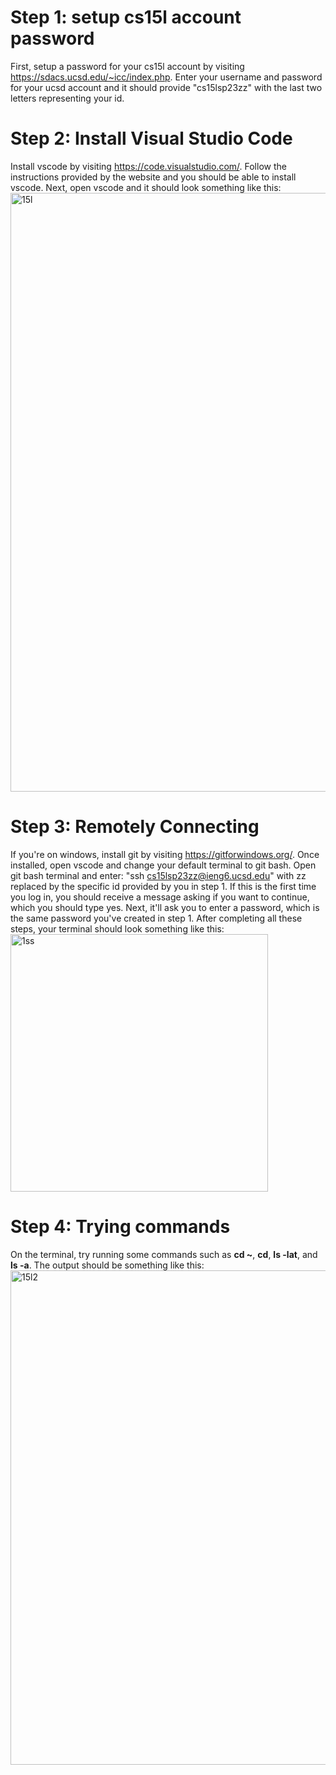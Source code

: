 # Step 1: setup cs15l account password
First, setup a password for your cs15l account by visiting https://sdacs.ucsd.edu/~icc/index.php. Enter your username and password for 
your ucsd account and it should provide "cs15lsp23zz" with the last two letters representing your id.

# Step 2: Install Visual Studio Code
Install vscode by visiting https://code.visualstudio.com/. Follow the instructions provided by the website and you should be able to install
vscode. Next, open vscode and it should look something like this:
<img width="958" alt="15l" src="https://user-images.githubusercontent.com/130108693/230804576-2b22cee6-cfe9-47b5-a1f8-e1e9214d07e1.png">

# Step 3: Remotely Connecting 
If you're on windows, install git by visiting https://gitforwindows.org/. Once installed, open vscode and change your default terminal to 
git bash. Open git bash terminal and enter: "ssh cs15lsp23zz@ieng6.ucsd.edu" with zz replaced by the specific id provided by you in step 1. 
If this is the first time you log in, you should receive a message asking if you want to continue, which you should type yes. Next, it'll ask 
you to enter a password, which is the same password you've created in step 1. After completing all these steps, your terminal should look something
like this:
<img width="412" alt="1ss" src="https://user-images.githubusercontent.com/130108693/230805442-bdd7d929-9ea7-4325-8bb2-9056437210e4.png">

# Step 4: Trying commands
On the terminal, try running some commands such as **cd ~**, **cd**, **ls -lat**, and **ls -a**. The output should be something like this:
<img width="791" alt="15l2" src="https://user-images.githubusercontent.com/130108693/230817734-b51d988e-b22d-4b27-af7e-fc2e35cca988.png">


